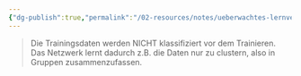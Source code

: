 ```yaml
---
{"dg-publish":true,"permalink":"/02-resources/notes/ueberwachtes-lernverhalten/","tags":["GFN/prüfungsrelevant/AP1/vorbereitung"]}
---
```


>Die Trainingsdaten werden NICHT klassifiziert vor dem
Trainieren. Das Netzwerk lernt dadurch z.B. die Daten nur zu
clustern, also in Gruppen zusammenzufassen.
